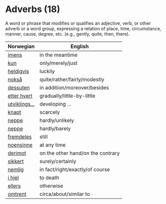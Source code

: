 # Adverbs (18)

A word or phrase that modifies or qualifies an adjective, verb, or other adverb or a word group, expressing a relation of place, time, circumstance, manner, cause, degree, etc. (e.g., gently, quite, then, there).

| Norwegian | English |
| --- | --- |
| [imens](https://www.ordnett.no/search?language=no&phrase=imens) | in the meantime |
| [kun](https://www.ordnett.no/search?language=no&phrase=kun) | only/merely/just |
| [heldigvis](https://www.ordnett.no/search?language=no&phrase=heldigvis) | luckily |
| [nokså](https://www.ordnett.no/search?language=no&phrase=nokså) | quite/rather/fairly/modestly |
| [dessuten](https://www.ordnett.no/search?language=no&phrase=dessuten) | in addition/moreover/besides |
| [etter hvert](https://www.ordnett.no/search?language=no&phrase=etter%20hvert) | gradually/little-by-little |
| [utviklings...](https://www.ordnett.no/search?language=no&phrase=utviklings...) | developing ... |
| [knapt](https://www.ordnett.no/search?language=no&phrase=knapt) | scarcely |
| [neppe](https://www.ordnett.no/search?language=no&phrase=neppe) | hardly/unlikely |
| [neppe](https://www.ordnett.no/search?language=no&phrase=neppe) | hardly/barely |
| [fremdeles](https://www.ordnett.no/search?language=no&phrase=fremdeles) | still |
| [noensinne](https://www.ordnett.no/search?language=no&phrase=noensinne) | at any time |
| [derimot](https://www.ordnett.no/search?language=no&phrase=derimot) | on the other hand/on the contrary |
| [sikkert](https://www.ordnett.no/search?language=no&phrase=sikkert) | surely/certainly |
| [nemlig](https://www.ordnett.no/search?language=no&phrase=nemlig) | in fact/right/exactly/of course |
| [i hjel](https://www.ordnett.no/search?language=no&phrase=i%20hjel) | to death |
| [ellers](https://www.ordnett.no/search?language=no&phrase=ellers) | otherwise |
| [omtrent](https://www.ordnett.no/search?language=no&phrase=omtrent) | circa/about/similar to |

